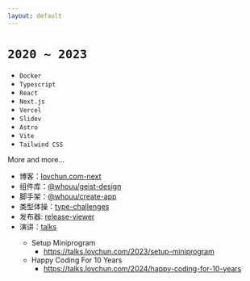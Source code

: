 ```yaml
---
layout: default
---
```


# `2020 ~ 2023` <Marker class="text-orange-400"><logos-docker-icon /> <logos-typescript-icon-round /> <logos-react /> <skill-icons-nextjs-light /> <skill-icons-vercel-light /> <Slidev /> <skill-icons-astro /> <logos-vitejs /> <logos-tailwindcss-icon /></Marker>

<div class="grid grid-cols-2 gap-x-4">

<div>

<v-clicks>

- `Docker`
- `Typescript`
- `React`
- `Next.js`
- `Vercel`
- `Slidev`
- `Astro`
- `Vite`
- `Tailwind CSS`

</v-clicks>

</div>

<div class="-mt-4 -ml-30">

<v-click>

More and more...

- <skill-icons-astro /> 博客：[lovchun.com-next](https://github.com/PassionZale/lovchun.com-next)
- <logos-vue /> 组件库：[@whouu/geist-design](https://github.com/PassionZale/geist-design)
- <logos-npm-icon /> 脚手架：[@whouu/create-app](https://github.com/PassionZale/create-app)
- <logos-typescript-icon-round /> 类型体操：[type-challenges](https://github.com/PassionZale/type-challenges)
- <skill-icons-nextjs-light /> 发布器: [release-viewer](https://github.com/PassionZale/release-viewer)
- <Slidev /> 演讲：[talks](https://github.com/PassionZale/talks)
  - Setup Miniprogram
    - https://talks.lovchun.com/2023/setup-miniprogram
  - Happy Coding For 10 Years
    - https://talks.lovchun.com/2024/happy-coding-for-10-years

</v-click>

</div>

</div>
